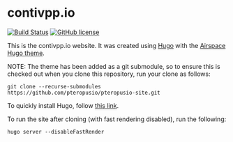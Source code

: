 contivpp.io
===========

[![Build Status](https://travis-ci.org/contivpp/contivpp-site.svg?branch=master)](https://travis-ci.org/contivpp/contivpp-site)
[![GitHub license](https://img.shields.io/badge/license-Apache%20license%202.0-blue.svg)](https://github.com/contivpp/contivpp-site/blob/master/LICENSE)

This is the contivpp.io website. It was created using
[Hugo](https://gohugo.io/) with the [Airspace Hugo theme](https://themes.gohugo.io/airspace-hugo/).

NOTE: The theme has been added as a git submodule, so to ensure this is checked out
when you clone this repository, run your clone as follows:

```
git clone --recurse-submodules https://github.com/pteropusio/pteropusio-site.git
```

To quickly install Hugo, follow [this link](https://gohugo.io/getting-started/quick-start/).

To run the site after cloning (with fast rendering disabled), run the following:

```
hugo server --disableFastRender
```
